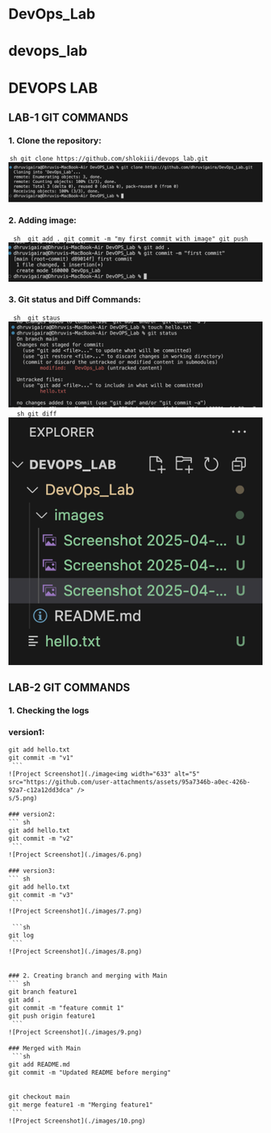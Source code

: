 # DevOps_Lab
# devops_lab
# DEVOPS LAB
## LAB-1 GIT COMMANDS

### 1. Clone the repository:
⁠ ```sh
git clone https://github.com/shlokiii/devops_lab.git
 ⁠⁠ ```
![Project Screenshot](./images/1.png)


### 2. Adding image:
⁠⁠ ``` sh 
git add .
git commit -m "my first commit with image"
git push
 ⁠⁠ ```
![Project Screenshot](./images/2.png)


### 3. Git status and Diff Commands:
⁠⁠ ``` sh 
git staus
 ⁠⁠ ```
![Project Screenshot](./images/3.png)
⁠ ```
⁠ sh
git diff
 ⁠⁠ ```
![Project Screenshot](./images/4.png)

## LAB-2 GIT COMMANDS
### 1. Checking the logs
### version1:
```⁠ sh
git add hello.txt
git commit -m "v1"      
 ```
![Project Screenshot](./image<img width="633" alt="5" src="https://github.com/user-attachments/assets/95a7346b-a0ec-426b-92a7-c12a12dd3dca" />
s/5.png)

### version2:
```⁠ sh
git add hello.txt
git commit -m "v2"      
 ⁠```
![Project Screenshot](./images/6.png)

### version3:
```⁠ sh
git add hello.txt
git commit -m "v3"      
 ⁠```
![Project Screenshot](./images/7.png)

⁠ ```sh
git log
 ⁠```
![Project Screenshot](./images/8.png)


### 2. Creating branch and merging with Main
```⁠ sh
git branch feature1
git add .
git commit -m "feature commit 1"
git push origin feature1
 ⁠```
![Project Screenshot](./images/9.png)

### Merged with Main
⁠ ```sh
git add README.md
git commit -m "Updated README before merging"


git checkout main
git merge feature1 -m "Merging feature1"
 ⁠```
![Project Screenshot](./images/10.png)


